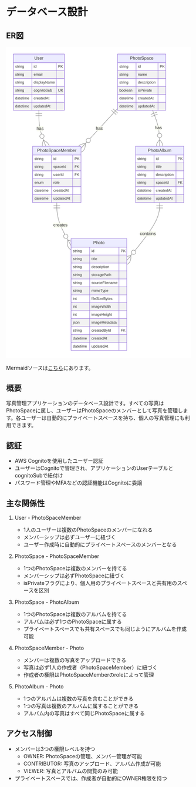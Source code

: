# データベース設計

## ER図

![ER図](./images/er.svg)

Mermaidソースは[こちら](./diagrams/er.mmd)にあります。

## 概要

写真管理アプリケーションのデータベース設計です。すべての写真はPhotoSpaceに属し、ユーザーはPhotoSpaceのメンバーとして写真を管理します。各ユーザーは自動的にプライベートスペースを持ち、個人の写真管理にも利用できます。

## 認証

- AWS Cognitoを使用したユーザー認証
- ユーザーはCognitoで管理され、アプリケーションのUserテーブルとcognitoSubで紐付け
- パスワード管理やMFAなどの認証機能はCognitoに委譲

## 主な関係性

1. User - PhotoSpaceMember
   - 1人のユーザーは複数のPhotoSpaceのメンバーになれる
   - メンバーシップは必ずユーザーに紐づく
   - ユーザー作成時に自動的にプライベートスペースのメンバーとなる

2. PhotoSpace - PhotoSpaceMember
   - 1つのPhotoSpaceは複数のメンバーを持てる
   - メンバーシップは必ずPhotoSpaceに紐づく
   - isPrivateフラグにより、個人用のプライベートスペースと共有用のスペースを区別

3. PhotoSpace - PhotoAlbum
   - 1つのPhotoSpaceは複数のアルバムを持てる
   - アルバムは必ず1つのPhotoSpaceに属する
   - プライベートスペースでも共有スペースでも同じようにアルバムを作成可能

4. PhotoSpaceMember - Photo
   - メンバーは複数の写真をアップロードできる
   - 写真は必ず1人の作成者（PhotoSpaceMember）に紐づく
   - 作成者の権限はPhotoSpaceMemberのroleによって管理

5. PhotoAlbum - Photo
   - 1つのアルバムは複数の写真を含むことができる
   - 1つの写真は複数のアルバムに属することができる
   - アルバム内の写真はすべて同じPhotoSpaceに属する

## アクセス制御

- メンバーは3つの権限レベルを持つ
  - OWNER: PhotoSpaceの管理、メンバー管理が可能
  - CONTRIBUTOR: 写真のアップロード、アルバム作成が可能
  - VIEWER: 写真とアルバムの閲覧のみ可能
- プライベートスペースでは、作成者が自動的にOWNER権限を持つ